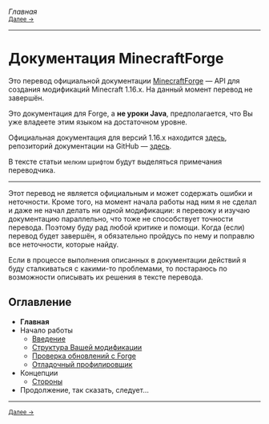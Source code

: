 *Главная*<br>
<small>[Далее →](Getting_Started/Home "Начало работы: Введение")</small>

---

# Документация MinecraftForge
Это перевод официальной документации [MinecraftForge](https://minecraftforge.net) — API для создания модификаций Minecraft 1.16.x. На данный момент перевод не завершён.

Это документация для Forge, а **не уроки Java**, предполагается, что Вы уже владеете этим языком на достаточном уровне.

Официальная документация для версий 1.16.x находится [здесь](https://mcforge.readthedocs.io/en/1.16.x/), репозиторий документации на GitHub — [здесь](https://github.com/MinecraftForge/Documentation).

В тексте статьи <small>мелким шрифтом</small> будут выделяться примечания переводчика.

---

Этот перевод не является официальным и может содержать ошибки и неточности. Кроме того, на момент начала работы над ним я не сделал и даже не начал делать ни одной модификации: я перевожу и изучаю документацию параллельно, что тоже не способствует точности перевода. Поэтому буду рад любой критике и помощи. Когда (если) перевод будет завершён, я обязательно пройдусь по нему и поправлю все неточности, которые найду.

Если в процессе выполнения описанных в документации действий я буду сталкиваться с какими-то проблемами, то постараюсь по возможности описывать их решения в тексте перевода.

## Оглавление
- **Главная**
- Начало работы
  + [Введение](Getting_Started/Home)
  + [Структура Вашей модификации](Getting_Started/Structuring_Your_Mod)
  + [Проверка обновлений с Forge](Getting_Started/Forge_Update_Checker)
  + [Отладочный профилировщик](Getting_Started/Debug_Profiler)
- Концепции
  + [Стороны](Concepts/Sides)
- Продолжение, так сказать, следует…

---

<small>[Далее →](Getting_Started/Home "Начало работы/Введение")</small>